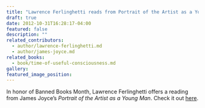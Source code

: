 ```yaml
---
title: "Lawrence Ferlinghetti reads from Portrait of the Artist as a Young Man"
draft: true
date: 2012-10-31T16:28:17-04:00
featured: false
description: ""
related_contributors:
  - author/lawrence-ferlinghetti.md
  - author/james-joyce.md
related_books:
  - book/time-of-useful-consciousness.md
gallery:
featured_image_position: 
---
```


In honor of Banned Books Month, Lawrence Ferlinghetti offers a reading from James Joyce’s _Portrait of the Artist as a Young Man_. Check it out [here](http://www.blogcitylights.com/2012/10/31/banned-book-lawrence-ferlinghetti-reads-from-portrait-of-the-artist-as-a-young-man/).

